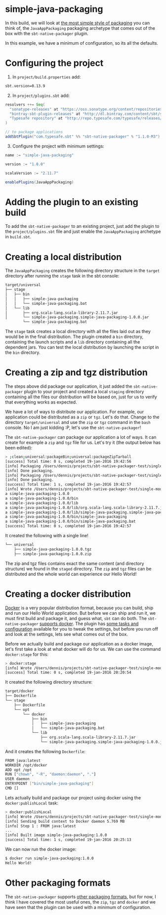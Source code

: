 # simple-java-packaging
In this build, we will look at [the most simple style of packaging](http://www.scala-sbt.org/sbt-native-packager/archetypes/java_app/my-first-project.html) you can think of, the 
`JavaAppPackaging` packaging archetype that comes out of the box with the `sbt-native-packager` plugin.

In this example, we have a minimum of configuration, so its all the defaults.
 
# Configuring the project
1. In `project/build.properties` add:

```bash
sbt.version=0.13.9
```

2. In `project/plugins.sbt` add:

```scala
resolvers ++= Seq(
  "sonatype-releases" at "https://oss.sonatype.org/content/repositories/releases/",
  "bintray-sbt-plugin-releases" at "http://dl.bintray.com/content/sbt/sbt-plugin-releases",
  "Typesafe repository" at "http://repo.typesafe.com/typesafe/releases/"
)

// to package applications
addSbtPlugin("com.typesafe.sbt" %% "sbt-native-packager" % "1.1.0-M3")
```

3. Configure the project with minimum settings:

```scala
name := "simple-java-packaging"

version := "1.0.0"

scalaVersion := "2.11.7"

enablePlugins(JavaAppPackaging)
```

# Adding the plugin to an existing build
To add the `sbt-native-packager` to an existing project, just add the plugin to the `project/plugins.sbt` file and
just enable the `JavaAppPackaging` archetype in `build.sbt`.
 
# Creating a local distribution
The `JavaAppPackaging` creates the following directory structure in the `target` directory
after running the `stage` task in the sbt console:

```bash
target/universal
├── stage
│   ├── bin
│   │   ├── simple-java-packaging
│   │   └── simple-java-packaging.bat
│   └── lib
│       ├── org.scala-lang.scala-library-2.11.7.jar
│       └── simple-java-packaging.simple-java-packaging-1.0.0.jar
        └── simple-java-packaging.bat
```

The `stage` task creates a local directory with all the files laid out as they would be in the final distribution.
The plugin created a `bin` directory, containing the launch scripts and a `lib` directory containing all the 
dependent jars. You can test the local distribution by launching the script in the `bin` directory.

# Creating a zip and tgz distribution
The steps above did package our application, it just added the `sbt-native-packager` plugin to your project and created
a local `staging` directory containing all the files our distribution will be based on, just for us to verify that everything
works as expected.

We have a lot of ways to distribute our application. For example, our application could be distributed as a `zip` or `tgz`.
Let's do that. Change to the directory `target/universal` and use the `zip` or `tgz` command in the `bash` console. 
No I am just kidding :P, let's use the `sbt-native-packager`! 

The `sbt-native-packager` can package our application a lot of ways. It can create for example a `zip` and `tgz` file 
for us. Let's try it (the output below has been edited):
 
```bash
> ;clean;universal:packageBin;universal:packageZipTarball
[success] Total time: 0 s, completed 19-jan-2016 19:42:56
[info] Packaging /Users/dennis/projects/sbt-native-packager-test/single-module-build/target/scala-2.11/simple-java-packaging_2.11-1.0.0-sources.jar ...
[info] Done packaging.
[info] Packaging /Users/dennis/projects/sbt-native-packager-test/single-module-build/target/scala-2.11/simple-java-packaging_2.11-1.0.0.jar ...
[info] Done packaging.
[success] Total time: 1 s, completed 19-jan-2016 19:42:57
[info] Wrote /Users/dennis/projects/sbt-native-packager-test/single-module-build/target/scala-2.11/simple-java-packaging_2.11-1.0.0.pom
a simple-java-packaging-1.0.0
a simple-java-packaging-1.0.0/bin
a simple-java-packaging-1.0.0/lib
a simple-java-packaging-1.0.0/lib/org.scala-lang.scala-library-2.11.7.jar
a simple-java-packaging-1.0.0/lib/simple-java-packaging.simple-java-packaging-1.0.0.jar
a simple-java-packaging-1.0.0/bin/simple-java-packaging
a simple-java-packaging-1.0.0/bin/simple-java-packaging.bat
[success] Total time: 0 s, completed 19-jan-2016 19:42:57
```

It created the following with a single line!

```bash
└── universal
    ├── simple-java-packaging-1.0.0.tgz
    ├── simple-java-packaging-1.0.0.zip
```

The zip and tgz files contains exact the same content (and directory structure) we found in the `staged` directory.
The `zip` and `tgz` files can be distributed and the whole world can experience our Hello World!

# Creating a docker distribution
[Docker](https://www.docker.com/) is a very popular distribution format, because you can build, ship and run our 
Hello World application. But before we can ship and run it, we must first build and package it, and guess what, `sbt`
can do both. The `sbt-native-packager` [supports docker](http://www.scala-sbt.org/sbt-native-packager/formats/docker.html).
The plugin has [some tasks and configuration](http://www.scala-sbt.org/sbt-native-packager/formats/docker.html) available
for you to tweak the settings, but before you run off and look at the settings, lets see what comes out of the box.

Before we actually build and package our application as a docker image, let's first take a look at what docker will do
for us. We can use the command `docker:stage` for this:

```bash
> docker:stage
[info] Wrote /Users/dennis/projects/sbt-native-packager-test/single-module-build/target/scala-2.11/simple-java-packaging_2.11-1.0.0.pom
[success] Total time: 0 s, completed 19-jan-2016 20:20:54
```

It created the following directory structure:

```bash
target/docker
├── Dockerfile
└── stage
    ├── Dockerfile
    └── opt
        └── docker
            ├── bin
            │   ├── simple-java-packaging
            │   └── simple-java-packaging.bat
            └── lib
                ├── org.scala-lang.scala-library-2.11.7.jar
                └── simple-java-packaging.simple-java-packaging-1.0.0.jar
```

And it creates the following `Dockerfile`:

```bash
FROM java:latest
WORKDIR /opt/docker
ADD opt /opt
RUN ["chown", "-R", "daemon:daemon", "."]
USER daemon
ENTRYPOINT ["bin/simple-java-packaging"]
CMD []
```

Lets actually build and package our project using docker using the `docker:publishLocal` task:

```bash
> docker:publishLocal
[info] Wrote /Users/dennis/projects/sbt-native-packager-test/single-module-build/target/scala-2.11/simple-java-packaging_2.11-1.0.0.pom
[info] Sending build context to Docker daemon 5.769 MB
[info] Step 1 : FROM java:latest
...
[info] Built image simple-java-packaging:1.0.0
[success] Total time: 1 s, completed 19-jan-2016 20:25:13
```

We can now run the docker image:

```bash
$ docker run simple-java-packaging:1.0.0
Hello World!
```

# Other packaging formats
The `sbt-native-packager` supports [other packaging formats](http://www.scala-sbt.org/sbt-native-packager/formats/index.html), 
but for now, I think I have covered the most useful ones, the `zip`, `tgz` and `docker` and we have seen that the plugin
can be used with a minimum of configuration.